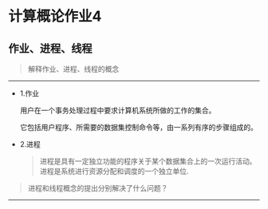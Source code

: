 # 计算概论作业4

## 作业、进程、线程

> 解释作业、进程、线程的概念

***

* 1.作业
   
  用户在一个事务处理过程中要求计算机系统所做的工作的集合。
  
  它包括用户程序、所需要的数据集控制命令等，由一系列有序的步骤组成的。
  
* 2.进程

  >进程是具有一定独立功能的程序关于某个数据集合上的一次运行活动。
  >进程是系统进行资源分配和调度的一个独立单位.


 
 









                                

> 进程和线程概念的提出分别解决了什么问题？

***
